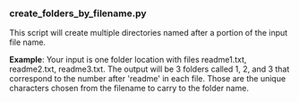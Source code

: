 ### create_folders_by_filename.py

This script will create multiple directories named after a portion of the input file name.

**Example**: Your input is one folder location with files readme1.txt, readme2.txt, readme3.txt. The output will be 3 folders called 1, 2, and 3 that correspond to the number after 'readme' in each file. Those are the unique characters chosen from the filename to carry to the folder name.
